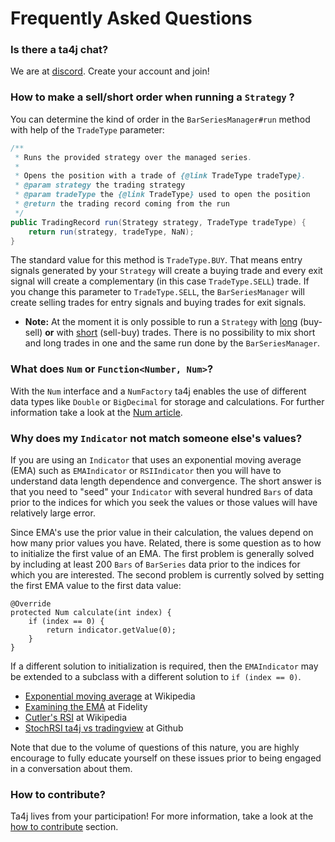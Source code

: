 # Frequently Asked Questions
### Is there a ta4j chat?
We are at [discord](https://discord.gg/HX9MbWZ). Create your account and join!

### How to make a sell/short order when running a `Strategy` ?
You can determine the kind of order in the `BarSeriesManager#run` method with help of the `TradeType` parameter:

```java
/**
 * Runs the provided strategy over the managed series.
 *
 * Opens the position with a trade of {@link TradeType tradeType}.
 * @param strategy the trading strategy
 * @param tradeType the {@link TradeType} used to open the position
 * @return the trading record coming from the run
 */
public TradingRecord run(Strategy strategy, TradeType tradeType) {
    return run(strategy, tradeType, NaN);
}
```
The standard value for this method is `TradeType.BUY`. That means entry signals generated by your `Strategy` will create a buying trade and every exit signal will create a complementary (in this case `TradeType.SELL`) trade. If you change this parameter to `TradeType.SELL`, the `BarSeriesManager` will create selling trades for entry signals and buying trades for exit signals.
* **Note:** At the moment it is only possible to run a `Strategy` with [long](https://www.investopedia.com/terms/l/long.asp) (buy-sell) **or** with [short](https://www.investopedia.com/terms/s/short.asp) (sell-buy) trades. There is no possibility to mix short and long trades in one and the same run done by the `BarSeriesManager`.

### What does `Num` or `Function<Number, Num>`?

With the `Num` interface and a `NumFactory` ta4j enables the use of different data types like `Double` or `BigDecimal` for storage and calculations. For further information take a look at the [Num article](Num.md).

### Why does my `Indicator` not match someone else's values?

If you are using an `Indicator` that uses an exponential moving average (EMA) such as `EMAIndicator` or `RSIIndicator` then you will have to understand data length dependence and convergence.  The short answer is that you need to "seed" your `Indicator` with several hundred `Bars` of data prior to the indices for which you seek the values or those values will have relatively large error.

Since EMA's use the prior value in their calculation, the values depend on how many prior values you have.  Related, there is some question as to how to initialize the first value of an EMA.  The first problem is generally solved by including at least 200 `Bars` of `BarSeries` data prior to the indices for which you are interested.  The second problem is currently solved by setting the first EMA value to the first data value:
```
@Override
protected Num calculate(int index) {
    if (index == 0) {
        return indicator.getValue(0);
    }
}
```
If a different solution to initialization is required, then the `EMAIndicator` may be extended to a subclass with a different solution to `if (index == 0)`.

* [Exponential moving average](https://en.wikipedia.org/wiki/Moving_average#Exponential_moving_average) at Wikipedia
* [Examining the EMA](https://www.fidelity.com/bin-public/060_www_fidelity_com/documents/ExaminingEMA.pdf) at Fidelity
* [Cutler's RSI](https://en.wikipedia.org/wiki/Relative_strength_index#Cutler's_RSI) at Wikipedia
* [StochRSI ta4j vs tradingview](https://github.com/ta4j/ta4j/issues/147#issuecomment-364556354) at Github

Note that due to the volume of questions of this nature, you are highly encourage to fully educate yourself on these issues prior to being engaged in a conversation about them.

### How to contribute?

Ta4j lives from your participation! For more information, take a look at the [how to contribute](How-to-contribute.md) section.
